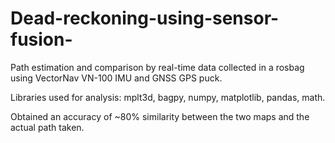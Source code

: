 # Dead-reckoning-using-sensor-fusion-

Path estimation and comparison by real-time data collected in a rosbag using VectorNav VN-100 IMU and GNSS GPS puck.

Libraries used for analysis: mplt3d, bagpy, numpy, matplotlib, pandas, math. 

Obtained an accuracy of ~80% similarity between the two maps and the actual path taken.

